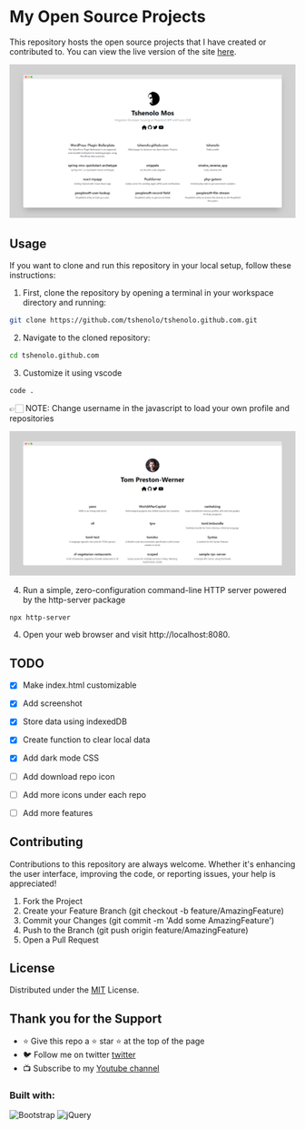# My Open Source Projects

This repository hosts the open source projects that I have created or contributed to. You can view the live version of the site [here](https://tshenolo.github.io).

![Website Screenshot](img/github_showcase_tshenolo.png)

## Usage

If you want to clone and run this repository in your local setup, follow these instructions:

1. First, clone the repository by opening a terminal in your workspace directory and running:

```bash
git clone https://github.com/tshenolo/tshenolo.github.com.git
```

2. Navigate to the cloned repository:

```bash
cd tshenolo.github.com
```

3. Customize it using vscode
```bash
code .
```

👉🏻 NOTE: Change username in the javascript to load your own profile and repositories

![Website Screenshot](img/github_showcase_mojombo.png)


4. Run a simple, zero-configuration command-line HTTP server powered by the http-server package 
```bash
npx http-server
```

4. Open your web browser and visit http://localhost:8080.

## TODO
- [x] Make index.html customizable  
- [x] Add screenshot  
- [x] Store data using indexedDB  
- [x] Create function to clear local data  
- [x] Add dark mode CSS 
- [ ] Add download repo icon
- [ ] Add more icons under each repo
- [ ] Add more features  


## Contributing
Contributions to this repository are always welcome. Whether it's enhancing the user interface, improving the code, or reporting issues, your help is appreciated!

1. Fork the Project
2. Create your Feature Branch (git checkout -b feature/AmazingFeature)
3. Commit your Changes (git commit -m 'Add some AmazingFeature')
4. Push to the Branch (git push origin feature/AmazingFeature)
5. Open a Pull Request

## License
Distributed under the [MIT](LICENSE) License.

## Thank you for the Support
- ⭐ Give this repo a ⭐ star ⭐ at the top of the page
- 🐦 Follow me on twitter [twitter](https://twitter.com/tshenolo)
- 📺 Subscribe to my [Youtube channel](https://www.youtube.com/@tshenolo?sub_confirmation=1)

### Built with:
![Bootstrap](https://img.shields.io/badge/Bootstrap-563D7C?style=for-the-badge&logo=bootstrap&logoColor=white)
![jQuery](https://img.shields.io/badge/jQuery-0769AD?style=for-the-badge&logo=jquery&logoColor=white)



















